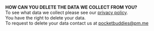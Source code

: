 **HOW CAN YOU DELETE THE DATA WE COLLECT FROM YOU?**
<br> To see what data we collect please see our [privacy policy](https://pocketbuddiesapp.com/privacy.html).
<br> You have the right to delete your data.
<br> To request to delete your data contact us at pocketbuddies@pm.me
